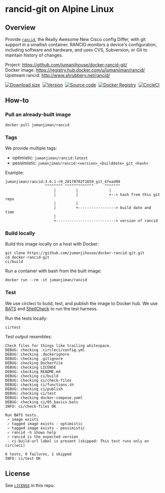 rancid-git on Alpine Linux
==========================

Overview
--------

Provide [`rancid`](http://www.shrubbery.net/rancid/),
the Really Awesome New Cisco confIg Differ,
with git support in a smallish container.
RANCID monitors a device's configuration, including software and hardware,
and uses CVS, Subversion, or Git to maintain history of changes.

Project:            https://github.com/jumanjihouse/docker-rancid-git/<br/>
Docker image:       https://registry.hub.docker.com/u/jumanjiman/rancid/<br/>
Upstream rancid:    http://www.shrubbery.net/rancid/

[![Download size](https://images.microbadger.com/badges/image/jumanjiman/rancid.svg)](http://microbadger.com/images/jumanjiman/rancid "View on microbadger.com")&nbsp;
[![Version](https://images.microbadger.com/badges/version/jumanjiman/rancid.svg)](http://microbadger.com/images/jumanjiman/rancid "View on microbadger.com")&nbsp;
[![Source code](https://images.microbadger.com/badges/commit/jumanjiman/rancid.svg)](http://microbadger.com/images/jumanjiman/rancid "View on microbadger.com")&nbsp;
[![Docker Registry](https://img.shields.io/docker/pulls/jumanjiman/rancid.svg)](https://registry.hub.docker.com/u/jumanjiman/rancid/)&nbsp;
[![CircleCI](https://circleci.com/gh/jumanjihouse/docker-rancid-git.svg?style=svg)](https://circleci.com/gh/jumanjihouse/docker-rancid-git)


How-to
------

### Pull an already-built image

    docker pull jumanjiman/rancid


### Tags

We provide multiple tags:

* optimistic:  `jumanjiman/rancid:latest`
* pessimistic: `jumanjiman/rancid:<version>_<builddate>_git_<hash>`

Example:

    jumanjiman/rancid:3.6.1-r0_20170702T1659_git_6fead99
                      ^^^^^^^^ ^^^^^^^^^^^^^     ^^^^^^^
                          |         |              |
                          |         |              +--> hash from this git repo
                          |         |
                          |         +-----------------> build date and time
                          |
                          +---------------------------> version of rancid


### Build locally

Build this image locally on a host with Docker:

    git clone https://github.com/jumanjihouse/docker-rancid-git.git
    cd docker-rancid-git
    ci/build

Run a container with bash from the built image:

    docker run --rm -it jumanjiman/rancid


### Test

We use circleci to build, test, and publish the image to Docker hub.
We use [BATS](https://github.com/sstephenson/bats)
and [ShellCheck](https://github.com/koalaman/shellcheck) to run the test harness.

Run the tests locally:

    ci/test

Test output resembles:

    Check files for things like trailing whitespace.
    DEBUG: checking .circleci/config.yml
    DEBUG: checking .dockerignore
    DEBUG: checking .gitignore
    DEBUG: checking Dockerfile
    DEBUG: checking LICENSE
    DEBUG: checking README.md
    DEBUG: checking ci/build
    DEBUG: checking ci/check-files
    DEBUG: checking ci/functions.sh
    DEBUG: checking ci/publish
    DEBUG: checking ci/test
    DEBUG: checking docker-compose.yaml
    DEBUG: checking ci/05_basics.bats
    INFO: ci/check-files OK

    Run BATS tests.
     ✓ image exists
     ✓ tagged image exists - optimistic
     ✓ tagged image exists - pessimistic
     ✓ rancid -h shows help
     ✓ rancid is the expected version
     - ci-build-url label is present (skipped: This test runs only on circleci)

    6 tests, 0 failures, 1 skipped
    INFO: ci/test OK


License
-------

See [`LICENSE`](LICENSE) in this repo.
